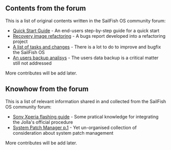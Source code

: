 ## Contents from the forum

This is a list of original contents written in the SailFish OS community forum:

* [Quick Start Guide](./quick-start-guide.md) - An end-users step-by-step guide for a quick start
* [Recovery image refactoring](./recovery-image-refactoring.md) - A bugs report developed into a refactoring project
* [A list of tasks and changes](./tasks-and-changes-todo.md) - There is a lot to do to improve and bugfix the SailFish OS
* [An users backup analisys](./users-backup-analisys.md) - The users data backup is a critical matter still not addressed

More contributes will be add later.

## Knowhow from the forum

This is a list of relevant information shared in and collected from the SailFish OS community forum:

* [Sony Xperia flashing guide](./knowhow/flashing-tools-for-Xperia-phones.md)  - Some pratical knowledge for integrating the Jolla's official procedure
* [System Patch Manager p.1](./knowhow/scripting-for-patch-manager.md) - Yet un-organised collection of consideration about system patch management

More contributes will be add later.
